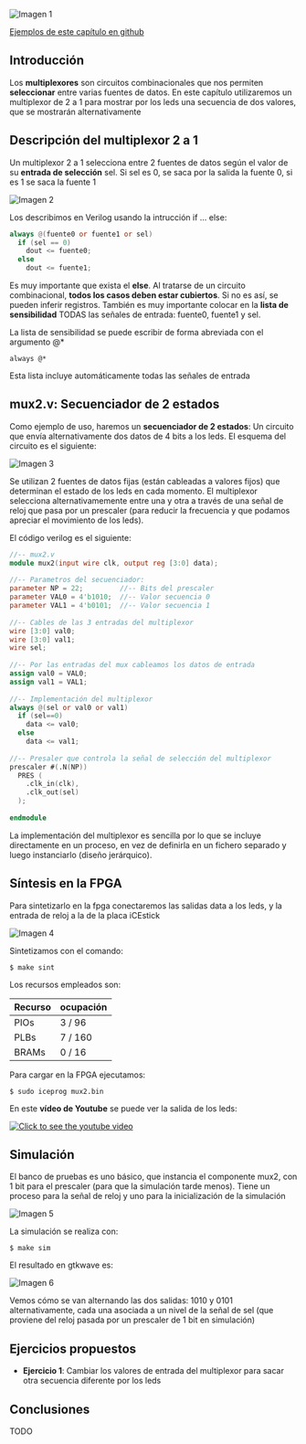 ![Imagen 1](https://github.com/Obijuan/open-fpga-verilog-tutorial/raw/master/tutorial/ICESTICK/T11-mux-2-1/images/mux2-1.png)

[Ejemplos de este capítulo en github](https://github.com/Obijuan/open-fpga-verilog-tutorial/tree/master/tutorial/ICESTICK/T11-mux-2-1)

## Introducción
Los **multiplexores** son circuitos combinacionales que nos permiten **seleccionar** entre varias fuentes de datos. En este capítulo utilizaremos un multiplexor de 2 a 1 para mostrar por los leds una secuencia de dos valores, que se mostrarán alternativamente

## Descripción del multiplexor 2 a 1

Un multiplexor 2 a 1 selecciona entre 2 fuentes de datos según el valor de su **entrada de selección** sel. Si sel es 0, se saca por la salida la fuente 0, si es 1 se saca la fuente 1

![Imagen 2](https://github.com/Obijuan/open-fpga-verilog-tutorial/raw/master/tutorial/ICESTICK/T11-mux-2-1/images/mux2-2.png)

Los describimos en Verilog usando la intrucción if ... else:

```verilog
always @(fuente0 or fuente1 or sel)
  if (sel == 0)
    dout <= fuente0;
  else
    dout <= fuente1;
```

Es muy importante que exista el **else**. Al tratarse de un circuito combinacional, **todos los casos deben estar cubiertos**. Si no es así, se pueden inferir registros.  También es muy importante colocar en la **lista de sensibilidad** TODAS las señales de entrada: fuente0, fuente1 y sel.

La lista de sensibilidad se puede escribir de forma abreviada con el argumento @*

    always @*

Esta lista incluye automáticamente todas las señales de entrada

## mux2.v: Secuenciador de 2 estados

Como ejemplo de uso, haremos un **secuenciador de 2 estados**: Un circuito que envía alternativamente dos datos de 4 bits a los leds. El esquema del circuito es el siguiente:

![Imagen 3](https://github.com/Obijuan/open-fpga-verilog-tutorial/raw/master/tutorial/ICESTICK/T11-mux-2-1/images/mux2-3.png)

Se utilizan 2 fuentes de datos fijas (están cableadas a valores fijos) que determinan el estado de los leds en cada momento. El multiplexor selecciona alternativamemente entre una y otra a través de una señal de reloj que pasa por un prescaler (para reducir la frecuencia y que podamos apreciar el movimiento de los leds).

El código verilog es el siguiente:

```verilog
//-- mux2.v
module mux2(input wire clk, output reg [3:0] data);
    
//-- Parametros del secuenciador:
parameter NP = 22;         //-- Bits del prescaler
parameter VAL0 = 4'b1010;  //-- Valor secuencia 0
parameter VAL1 = 4'b0101;  //-- Valor secuencia 1
    
//-- Cables de las 3 entradas del multiplexor
wire [3:0] val0;
wire [3:0] val1;
wire sel;
    
//-- Por las entradas del mux cableamos los datos de entrada
assign val0 = VAL0;
assign val1 = VAL1;
    
//-- Implementación del multiplexor
always @(sel or val0 or val1)
  if (sel==0)
    data <= val0;
  else
    data <= val1;
    
//-- Presaler que controla la señal de selección del multiplexor
prescaler #(.N(NP))
  PRES (
    .clk_in(clk),
    .clk_out(sel)
  );
    
endmodule
```

La implementación del multiplexor es sencilla por lo que se incluye directamente en un proceso, en vez de definirla en un fichero separado y luego instanciarlo (diseño jerárquico).

## Síntesis en la FPGA

Para sintetizarlo en la fpga conectaremos las salidas data a los leds, y la entrada de reloj a la de la placa iCEstick

![Imagen 4](https://github.com/Obijuan/open-fpga-verilog-tutorial/raw/master/tutorial/ICESTICK/T11-mux-2-1/images/mux2-1.png)

Sintetizamos con el comando:

    $ make sint

Los recursos empleados son:

| Recurso  | ocupación
|----------|-----------
|PIOs      | 3 / 96
|PLBs      | 7 / 160
|BRAMs     | 0 / 16

Para cargar en la FPGA ejecutamos:

    $ sudo iceprog mux2.bin

En este **vídeo de Youtube** se puede ver la salida de los leds:

[![Click to see the youtube video](http://img.youtube.com/vi/4GnH5lqlTOU/0.jpg)](https://www.youtube.com/watch?v=4GnH5lqlTOU)

## Simulación
El banco de pruebas es uno básico, que instancia el componente mux2, con 1 bit para el prescaler (para que la simulación tarde menos). Tiene un proceso para la señal de reloj y uno para la inicialización de la simulación

![Imagen 5](https://github.com/Obijuan/open-fpga-verilog-tutorial/raw/master/tutorial/ICESTICK/T11-mux-2-1/images/mux2-4.png)

La simulación se realiza con:

    $ make sim

El resultado en gtkwave es:

![Imagen 6](https://github.com/Obijuan/open-fpga-verilog-tutorial/raw/master/tutorial/ICESTICK/T11-mux-2-1/images/T11-mux2-simulation.png)

Vemos cómo se van alternando las dos salidas: 1010 y 0101 alternativamente, cada una asociada a un nivel de la señal de sel (que proviene del reloj pasada por un prescaler de 1 bit en simulación)

## Ejercicios propuestos
* **Ejercicio 1**: Cambiar los valores de entrada del multiplexor para sacar otra secuencia diferente por los leds

## Conclusiones
TODO